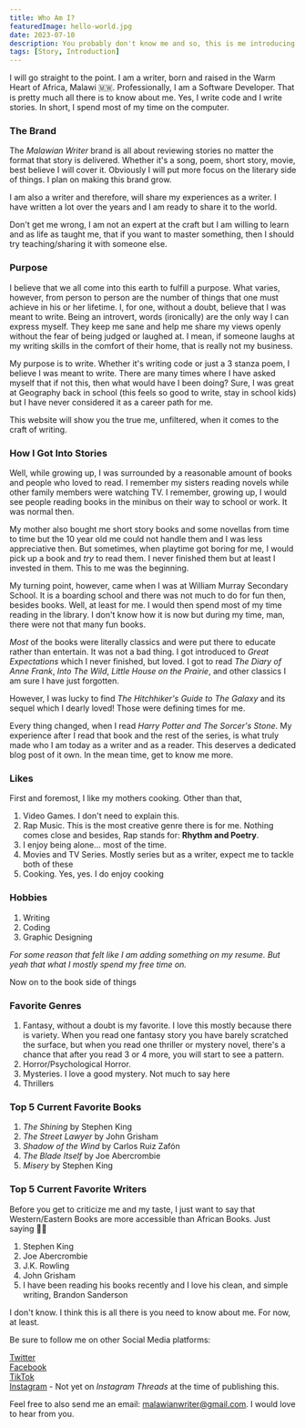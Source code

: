 ```yaml
---
title: Who Am I?
featuredImage: hello-world.jpg
date: 2023-07-10
description: You probably don't know me and so, this is me introducing myself to you, my brand and what this website has to offer to you for the next couple of years.
tags: [Story, Introduction]
---
```

I will go straight to the point. I am a writer, born and raised in the Warm Heart of Africa, Malawi 🇲🇼. Professionally, I am a Software Developer. That is pretty much all there is to know about me. Yes, I write code and I write stories. In short, I spend most of my time on the computer.

### The Brand
The *Malawian Writer* brand is all about reviewing stories no matter the format that story is delivered. Whether it's a song, poem, short story, movie, best believe I will cover it. Obviously I will put more focus on the literary side of things. I plan on making this brand grow.

I am also a writer and therefore, will share my experiences as a writer. I have written a lot over the years and I am ready to share it to the world.

Don't get me wrong, I am not an expert at the craft but I am willing to learn and as life as taught me, that if you want to master something, then I should try teaching/sharing it with someone else.

### Purpose

I believe that we all come into this earth to fulfill a purpose. What varies, however, from person to person are the number of things that one must achieve in his or her lifetime. I, for one, without a doubt, believe that I was meant to write. Being an introvert, words (ironically) are the only way I can express myself. They keep me sane and help me share my views openly without the fear of being judged or laughed at. I mean, if someone laughs at my writing skills in the comfort of their home, that is really not my business.

My purpose is to write. Whether it's writing code or just a 3 stanza poem, I believe I was meant to write. There are many times where I have asked myself that if not this, then what would have I been doing? Sure, I was great at Geography back in school (this feels so good to write, stay in school kids) but I have never considered it as a career path for me.

This website will show you the true me, unfiltered, when it comes to the craft of writing.

### How I Got Into Stories

Well, while growing up, I was surrounded by a reasonable amount of books and people who loved to read. I remember my sisters reading novels while other family members were watching TV. I remember, growing up, I would see people reading books in the minibus on their way to school or work. It was normal then.

My mother also bought me short story books and some novellas from time to time but the 10 year old me could not handle them and I was less appreciative then. But sometimes, when playtime got boring for me, I would pick up a book and *try* to read them. I never finished them but at least I invested in them. This to me was the beginning.

My turning point, however, came when I was at William Murray Secondary School. It is a boarding school and there was not much to do for fun then, besides books. Well, at least for me. I would then spend most of my time reading in the library. I don't know how it is now but during my time, man, there were not that many fun books.

*Most* of the books were literally classics and were put there to educate rather than entertain. It was not a bad thing. I got introduced to *Great Expectations* which I never finished, but loved. I got to read *The Diary of Anne Frank*, *Into The Wild*, *Little House on the Prairie*, and other classics I am sure I have just forgotten.

However, I was lucky to find *The Hitchhiker's Guide to The Galaxy* and its sequel which I dearly loved! Those were defining times for me.

Every thing changed, when I read *Harry Potter and The Sorcer's Stone*. My experience after I read that book and the rest of the series, is what truly made who I am today as a writer and as a reader. This deserves a dedicated blog post of it own. In the mean time, get to know me more.

### Likes

First and foremost, I like my mothers cooking. Other than that,
1. Video Games. I don't need to explain this.
2. Rap Music. This is the most creative genre there is for me. Nothing comes close and besides, Rap stands for: **Rhythm and Poetry**.
3. I enjoy being alone... most of the time.
4. Movies and TV Series. Mostly series but as a writer, expect me to tackle both of these
5. Cooking. Yes, yes. I do enjoy cooking

### Hobbies
1. Writing
2. Coding
3. Graphic Designing

*For some reason that felt like I am adding something on my resume. But yeah that what I mostly spend my free time on.*

Now on to the book side of things

### Favorite Genres
1. Fantasy, without a doubt is my favorite. I love this mostly because there is variety. When you read one fantasy story you have barely scratched the surface, but when you read one thriller or mystery novel, there's a chance that after you read 3 or 4 more, you will start to see a pattern. 
2. Horror/Psychological Horror.
3. Mysteries. I love a good mystery. Not much to say here
4. Thrillers

### Top 5 Current Favorite Books
1. *The Shining* by Stephen King
2. *The Street Lawyer* by John Grisham
3. *Shadow of the Wind* by Carlos Ruiz Zafón
4. *The Blade Itself* by Joe Abercrombie
5. *Misery* by Stephen King


### Top 5 Current Favorite Writers
Before you get to criticize me and my taste, I just want to say that Western/Eastern Books are more accessible than African Books. Just saying 🤷‍♂️

1. Stephen King
2. Joe Abercrombie
3. J.K. Rowling
4. John Grisham
5. I have been reading his books recently and I love his clean, and simple writing, Brandon Sanderson

I don't know. I think this is all there is you need to know about me. For now, at least.

Be sure to follow me on other Social Media platforms:

[Twitter](https://twitter.com/malawianwriter) <br/>
[Facebook](https://facebook.com/malawianwriter) <br/>
[TikTok](https://tiktok.com/@malawianwriter) <br/>
[Instagram](https://instagram.com/malawianwriter) - Not yet on *Instagram Threads* at the time of publishing this.

Feel free to also send me an email: malawianwriter@gmail.com. I would love to hear from you.
